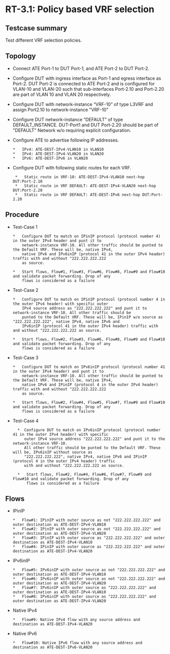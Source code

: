 # RT-3.1: Policy based VRF selection

## Testcase summary

Test different VRF selection policies.

## Topology

*   Connect ATE Port-1 to DUT Port-1, and ATE Port-2 to DUT Port-2.

*   Configure DUT with ingress interface as Port-1 and egress interface as Port-2. DUT Port-2 is connected to ATE Port-2 and is configured for VLAN-10 and VLAN-20 such that sub-interfaces Port-2.10 and Port-2.20 are part of VLAN 10 and VLAN 20 respectively.

*   Configure DUT with network-instance “VRF-10” of type L3VRF and assign Port2.10 to network-instance "VRF-10" 
        
*   Configure DUT network-instance “DEFAULT” of type DEFAULT_INSTANCE. DUT-Port1 and DUT Port-2.20 should be part of "DEFAULT" Network w/o requiring 
    explicit configuration.
    
*   Configure ATE to advertise following IP addresses.

        *   IPv4: ATE-DEST-IPv4-VLAN10 in VLAN10
        *   IPv4: ATE-DEST-IPv4-VLAN20 in VLAN20        
        *   IPv6: ATE-DEST-IPv6 in VLAN20
        
*   Configure DUT with following static routes for each VRF.
      
         *   Static route in VRF-10: ATE-DEST-IPv4-VLAN10 next-hop DUT:Port-2.10      
         *   Static route in VRF DEFAULT: ATE-DEST-IPv4-VLAN20 next-hop DUT:Port-2.20    
         *   Static route in VRF DEFAULT: ATE-DEST-IPv6 next-hop DUT:Port-2.20   
    

## Procedure

*   Test-Case 1

        *   Configure DUT to match on IPinIP protocol (protocol number 4) in the outer IPv4 header and punt it to 
            network-instance VRF-10. All other traffic should be punted to the Default VRF. These will be, native IPv4, 
            native IPv6 and IPv6inIP (protocol 41 in the outer IPv4 header) traffic with and without "222.222.222.222 
            as source.
        
        *   Start flows, Flow#1, Flow#3, Flow#6, Flow#8, Flow#9 and Flow#10 and validate packet forwarding. Drop of any 
            flows is considered as a failure

*   Test-Case 2

        *   Configure DUT to match on IPinIP protocol (protocol number 4 in the outer IPv4 header) with specific outer 
            IPv4 source address as "222.222.222.222" and punt it to network-instance VRF-10. All other traffic should be 
            punted to the Default VRF. These will be, IPinIP w/o source as "222.222.222.222", native IPv4, native IPv6 and 
            IPv6inIP (protocol 41 in the outer IPv4 header) traffic with and without "222.222.222.222 as source.

        *   Start flows, Flow#2, Flow#3, Flow#6, Flow#8, Flow#9 and Flow#10 and validate packet forwarding. Drop of any 
            flows is considered as a failure


*   Test-Case 3

        *   Configure DUT to match on IPv6inIP protocol (protocol number 41 in the outer IPv4 header) and punt it to 
            network-instance VRF-10. All other traffic should be punted to the Default VRF. These will be, native IPv4, 
            native IPv6 and IPinIP (protocol 4 in the outer IPv4 header) traffic with and without "222.222.222.222 
            as source.

        *   Start flows, Flow#2, Flow#4, Flow#5, Flow#7, Flow#9 and Flow#10 and validate packet forwarding. Drop of any 
            flows is considered as a failure     

* Test-Case 4
          
        *  Configure DUT to match on IPv6inIP protocol (protocol number 41 in the outer IPv4 header) with specific 
           outer IPv4 source address "222.222.222.222" and punt it to the network-instance VRF-10. 
           All other traffic should be punted to the Default VRF. These will be, IPv6inIP without source as 
           "222.222.222.222", native IPv4, native IPv6 and IPinIP (protocol 4 in the outer IPv4 header) traffic 
           with and without "222.222.222.222 as source.

        *   Start flows, Flow#2, Flow#4, Flow#6, Flow#7, Flow#9 and Flow#10 and validate packet forwarding. Drop of any 
            flows is considered as a failure 

## Flows

*   IPinIP

        *   Flow#1: IPinIP with outer source as not "222.222.222.222" and outer destination as ATE-DEST-IPv4-VLAN10
        *   Flow#2: IPinIP with outer source as not "222.222.222.222" and outer destination as ATE-DEST-IPv4-VLAN20
        *   Flow#3: IPinIP with outer source as "222.222.222.222" and outer destination as ATE-DEST-IPv4-VLAN10
        *   Flow#4: IPinIP with outer source as "222.222.222.222" and outer destination as ATE-DEST-IPv4-VLAN20

*   IPv6inIP

        *   Flow#5: IPv6inIP with outer source as not "222.222.222.222" and outer destination as ATE-DEST-IPv4-VLAN10
        *   Flow#6: IPv6inIP with outer source as not "222.222.222.222" and outer destination as ATE-DEST-IPv4-VLAN20    
        *   Flow#7: IPv6inIP with outer source as "222.222.222.222" and outer destination as ATE-DEST-IPv4-VLAN10
        *   Flow#8: IPv6inIP with outer source as "222.222.222.222" and outer destination as ATE-DEST-IPv4-VLAN20

*   Native IPv4

        *   Flow#9: Native IPv4 flow with any source address and destination as ATE-DEST-IPv4-VLAN20
        
*   Native IPv6

        *   Flow#10: Native IPv6 flow with any source address and destination as ATE-DEST-IPv6-VLAN20
